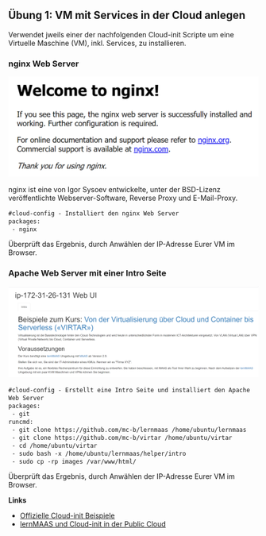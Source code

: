 Übung 1: VM mit Services in der Cloud anlegen
---------------------------------------------

Verwendet jweils einer der nachfolgenden Cloud-init Scripte um eine Virtuelle Maschine (VM), inkl. Services, zu installieren.

### nginx Web Server

![](x_gitressourcen/images/nginx.png)

nginx ist eine von Igor Sysoev entwickelte, unter der BSD-Lizenz veröffentlichte Webserver-Software, Reverse Proxy und E-Mail-Proxy.

    #cloud-config - Installiert den nginx Web Server
    packages:
     - nginx
     
Überprüft das Ergebnis, durch Anwählen der IP-Adresse Eurer VM im Browser.

### Apache Web Server mit einer Intro Seite

![](x_gitressourcen/images/intro.png)


    #cloud-config - Erstellt eine Intro Seite und installiert den Apache Web Server
    packages:
     - git
    runcmd:
     - git clone https://github.com/mc-b/lernmaas /home/ubuntu/lernmaas
     - git clone https://github.com/mc-b/virtar /home/ubuntu/virtar
     - cd /home/ubuntu/virtar
     - sudo bash -x /home/ubuntu/lernmaas/helper/intro
     - sudo cp -rp images /var/www/html/ 

Überprüft das Ergebnis, durch Anwählen der IP-Adresse Eurer VM im Browser.

**Links**

* [Offizielle Cloud-init Beispiele](https://cloudinit.readthedocs.io/en/latest/topics/examples.html)
* [lernMAAS und Cloud-init in der Public Cloud](https://github.com/mc-b/lernmaas/tree/master/doc/Cloud)